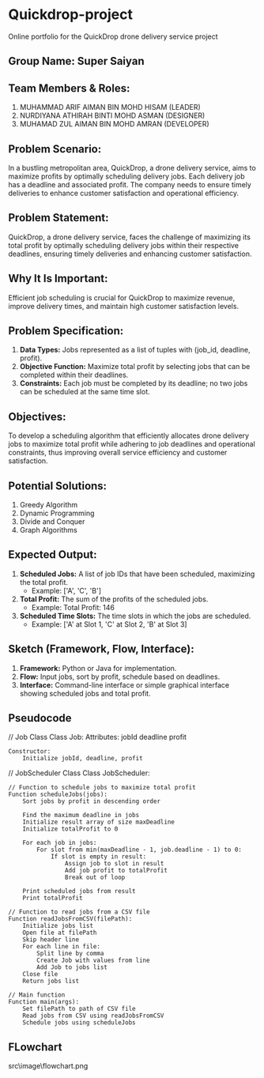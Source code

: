 # Quickdrop-project

Online portfolio for the QuickDrop drone delivery service project

## Group Name: Super Saiyan

## Team Members & Roles:
1. MUHAMMAD ARIF AIMAN BIN MOHD HISAM (LEADER)
2. NURDIYANA ATHIRAH BINTI MOHD ASMAN (DESIGNER)
3. MUHAMAD ZUL AIMAN BIN MOHD AMRAN (DEVELOPER)

## Problem Scenario:
In a bustling metropolitan area, QuickDrop, a drone delivery service, aims to maximize profits by optimally scheduling delivery jobs. Each delivery job has a deadline and associated profit. The company needs to ensure timely deliveries to enhance customer satisfaction and operational efficiency.

## Problem Statement:
QuickDrop, a drone delivery service, faces the challenge of maximizing its total profit by optimally scheduling delivery jobs within their respective deadlines, ensuring timely deliveries and enhancing customer satisfaction.

## Why It Is Important:
Efficient job scheduling is crucial for QuickDrop to maximize revenue, improve delivery times, and maintain high customer satisfaction levels.

## Problem Specification:
1. **Data Types:** Jobs represented as a list of tuples with (job_id, deadline, profit).
2. **Objective Function:** Maximize total profit by selecting jobs that can be completed within their deadlines.
3. **Constraints:** Each job must be completed by its deadline; no two jobs can be scheduled at the same time slot.

## Objectives:
To develop a scheduling algorithm that efficiently allocates drone delivery jobs to maximize total profit while adhering to job deadlines and operational constraints, thus improving overall service efficiency and customer satisfaction.

## Potential Solutions:
1. Greedy Algorithm
2. Dynamic Programming
3. Divide and Conquer
4. Graph Algorithms

## Expected Output:
1. **Scheduled Jobs:** A list of job IDs that have been scheduled, maximizing the total profit.
   - Example: ['A', 'C', 'B']
2. **Total Profit:** The sum of the profits of the scheduled jobs.
   - Example: Total Profit: 146
3. **Scheduled Time Slots:** The time slots in which the jobs are scheduled.
   - Example: ['A' at Slot 1, 'C' at Slot 2, 'B' at Slot 3]

## Sketch (Framework, Flow, Interface):
1. **Framework:** Python or Java for implementation.
2. **Flow:** Input jobs, sort by profit, schedule based on deadlines.
3. **Interface:** Command-line interface or simple graphical interface showing scheduled jobs and total profit.

## Pseudocode
// Job Class
Class Job:
    Attributes:
        jobId
        deadline
        profit
    
    Constructor:
        Initialize jobId, deadline, profit

// JobScheduler Class
Class JobScheduler:
    
    // Function to schedule jobs to maximize total profit
    Function scheduleJobs(jobs):
        Sort jobs by profit in descending order

        Find the maximum deadline in jobs
        Initialize result array of size maxDeadline
        Initialize totalProfit to 0

        For each job in jobs:
            For slot from min(maxDeadline - 1, job.deadline - 1) to 0:
                If slot is empty in result:
                    Assign job to slot in result
                    Add job profit to totalProfit
                    Break out of loop

        Print scheduled jobs from result
        Print totalProfit

    // Function to read jobs from a CSV file
    Function readJobsFromCSV(filePath):
        Initialize jobs list
        Open file at filePath
        Skip header line
        For each line in file:
            Split line by comma
            Create Job with values from line
            Add Job to jobs list
        Close file
        Return jobs list

    // Main function
    Function main(args):
        Set filePath to path of CSV file
        Read jobs from CSV using readJobsFromCSV
        Schedule jobs using scheduleJobs

## FLowchart
src\image\flowchart.png